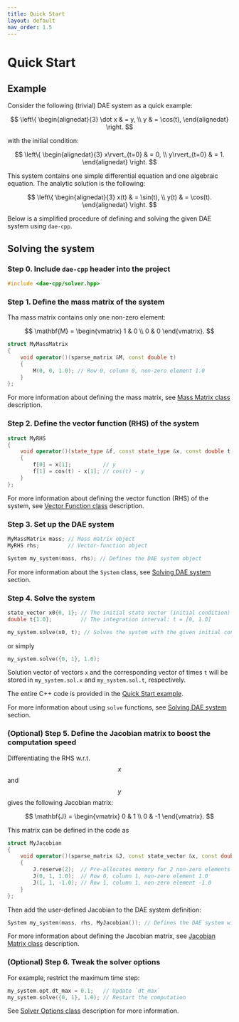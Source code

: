 ```yaml
---
title: Quick Start
layout: default
nav_order: 1.5
---
```


# Quick Start

## Example

Consider the following (trivial) DAE system as a quick example:

$$
\left\{
    \begin{alignedat}{3}
        \dot x & = y, \\
        y & = \cos(t),
    \end{alignedat}
\right.
$$

with the initial condition:

$$
\left\{
    \begin{alignedat}{3}
        x\rvert_{t=0} & = 0, \\
        y\rvert_{t=0} & = 1.
    \end{alignedat}
\right.
$$

This system contains one simple differential equation and one algebraic equation. The analytic solution is the following:

$$
\left\{
    \begin{alignedat}{3}
        x(t) & = \sin(t), \\
        y(t) & = \cos(t).
    \end{alignedat}
\right.
$$

Below is a simplified procedure of defining and solving the given DAE system using `dae-cpp`.

## Solving the system

### Step 0. Include `dae-cpp` header into the project

```cpp
#include <dae-cpp/solver.hpp>
```

### Step 1. Define the mass matrix of the system

Tha mass matrix contains only one non-zero element:

$$
\mathbf{M} =
\begin{vmatrix}
1 & 0 \\
0 & 0
\end{vmatrix}.
$$

```cpp
struct MyMassMatrix
{
    void operator()(sparse_matrix &M, const double t)
    {
        M(0, 0, 1.0); // Row 0, column 0, non-zero element 1.0
    }
};
```

For more information about defining the mass matrix, see [Mass Matrix class](mass-matrix.html) description.

### Step 2. Define the vector function (RHS) of the system

```cpp
struct MyRHS
{
    void operator()(state_type &f, const state_type &x, const double t)
    {
        f[0] = x[1];          // y
        f[1] = cos(t) - x[1]; // cos(t) - y
    }
};
```

For more information about defining the vector function (RHS) of the system, see [Vector Function class](vector-function.html) description.

### Step 3. Set up the DAE system

```cpp
MyMassMatrix mass; // Mass matrix object
MyRHS rhs;         // Vector-function object

System my_system(mass, rhs); // Defines the DAE system object
```

For more information about the `System` class, see [Solving DAE system](solve.html) section.

### Step 4. Solve the system

```cpp
state_vector x0{0, 1}; // The initial state vector (initial condition)
double t{1.0};         // The integration interval: t = [0, 1.0]

my_system.solve(x0, t); // Solves the system with the given initial condition `x0` and time `t`
```

or simply

```cpp
my_system.solve({0, 1}, 1.0);
```

Solution vector of vectors `x` and the corresponding vector of times `t` will be stored in `my_system.sol.x` and `my_system.sol.t`, respectively.

The entire C++ code is provided in the [Quick Start example](https://github.com/dae-cpp/dae-cpp/blob/master/examples/quick_start/quick_start.cpp).

For more information about using `solve` functions, see [Solving DAE system](solve.html) section.

### (Optional) Step 5. Define the Jacobian matrix to boost the computation speed

Differentiating the RHS w.r.t. $$x$$ and $$y$$ gives the following Jacobian matrix:

$$
\mathbf{J} =
\begin{vmatrix}
0 & 1 \\
0 & -1
\end{vmatrix}.
$$

This matrix can be defined in the code as

```cpp
struct MyJacobian
{
    void operator()(sparse_matrix &J, const state_vector &x, const double t)
    {
        J.reserve(2);  // Pre-allocates memory for 2 non-zero elements (optional)
        J(0, 1, 1.0);  // Row 0, column 1, non-zero element 1.0
        J(1, 1, -1.0); // Row 1, column 1, non-zero element -1.0
    }
};
```

Then add the user-defined Jacobian to the DAE system definition:

```cpp
System my_system(mass, rhs, MyJacobian()); // Defines the DAE system with Jacobian
```

For more information about defining the Jacobian matrix, see [Jacobian Matrix class](jacobian-matrix.html) description.

### (Optional) Step 6. Tweak the solver options

For example, restrict the maximum time step:

```cpp
my_system.opt.dt_max = 0.1;   // Update `dt_max`
my_system.solve({0, 1}, 1.0); // Restart the computation
```

See [Solver Options class](solver-options.html) description for more information.
